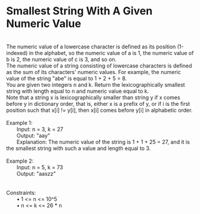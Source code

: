 <h1>Smallest String With A Given Numeric Value</h1>
<p><br>
The numeric value of a lowercase character is defined as its position (1-indexed) in the alphabet, so the numeric value of a is 1, the numeric value of b is 2, the numeric value of c is 3, and so on.<br>
The numeric value of a string consisting of lowercase characters is defined as the sum of its characters' numeric values. For example, the numeric value of the string "abe" is equal to 1 + 2 + 5 = 8.<br>
You are given two integers n and k. Return the lexicographically smallest string with length equal to n and numeric value equal to k.<br>
Note that a string x is lexicographically smaller than string y if x comes before y in dictionary order, that is, either x is a prefix of y, or if i is the first position such that x[i] != y[i], then x[i] comes before y[i] in alphabetic order.<br>
<br> 
Example 1:<br>
&emsp;&emsp;Input: n = 3, k = 27<br>
&emsp;&emsp;Output: "aay"<br>
&emsp;&emsp;Explanation: The numeric value of the string is 1 + 1 + 25 = 27, and it is the smallest string with such a value and length equal to 3.<br>
<br>
Example 2:<br>
&emsp;&emsp;Input: n = 5, k = 73<br>
&emsp;&emsp;Output: "aaszz"<br>
<br>
<br>
Constraints:<br>
&emsp;&emsp;•	1 <= n <= 10^5<br>
&emsp;&emsp;•	n <= k <= 26 * n<br>
<br></p>
